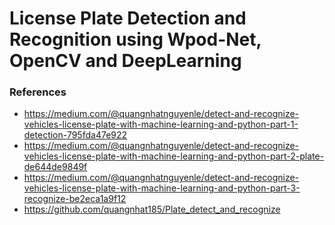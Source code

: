 # License Plate Detection and Recognition using Wpod-Net, OpenCV and DeepLearning 




### References 

- https://medium.com/@quangnhatnguyenle/detect-and-recognize-vehicles-license-plate-with-machine-learning-and-python-part-1-detection-795fda47e922
- https://medium.com/@quangnhatnguyenle/detect-and-recognize-vehicles-license-plate-with-machine-learning-and-python-part-2-plate-de644de9849f
- https://medium.com/@quangnhatnguyenle/detect-and-recognize-vehicles-license-plate-with-machine-learning-and-python-part-3-recognize-be2eca1a9f12
- https://github.com/quangnhat185/Plate_detect_and_recognize


